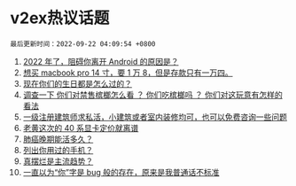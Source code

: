 # v2ex热议话题

`最后更新时间：2022-09-22 04:09:54 +0800`

1. [2022 年了，阻碍你离开 Android 的原因是？](https://www.v2ex.com/t/881790)
1. [想买 macbook pro 14 寸，要 1 万 8，但是存款只有一万四。](https://www.v2ex.com/t/881852)
1. [现在你们的生日都是怎么过的？](https://www.v2ex.com/t/881820)
1. [调查一下 
你们对禁售槟榔怎么看 ？
你们吃槟榔吗 ？
你们对这玩意有怎样的看法](https://www.v2ex.com/t/881832)
1. [一级注册建筑师求私活，小建筑或者室内装修均可，也可以免费咨询一些问题](https://www.v2ex.com/t/881735)
1. [老黄这次的 40 系显卡定价就离谱](https://www.v2ex.com/t/881739)
1. [肺癌晚期能活多久？](https://www.v2ex.com/t/881757)
1. [列出你用过的手机？](https://www.v2ex.com/t/881926)
1. [真摆烂是主流趋势？](https://www.v2ex.com/t/881792)
1. [一直以为“你”字是 bug 般的存在，原来是我普通话不标准](https://www.v2ex.com/t/881879)

